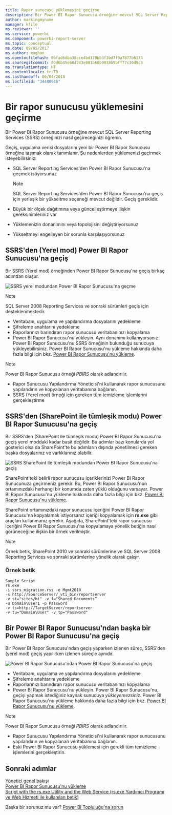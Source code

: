 ```yaml
---
title: Rapor sunucusu yüklemesini geçirme
description: Bir Power BI Rapor Sunucusu örneğine mevcut SQL Server Reporting Services örneğinizi geçirmeyi öğrenin.
author: markingmyname
manager: kfile
ms.reviewer: ''
ms.service: powerbi
ms.component: powerbi-report-server
ms.topic: conceptual
ms.date: 09/05/2017
ms.author: maghan
ms.openlocfilehash: 0bfad6dba38cce4bd170bb3f3bd7f9a7877b6174
ms.sourcegitcommit: 80d6b45eb84243e801b60b9038b9bff77c30d5c8
ms.translationtype: HT
ms.contentlocale: tr-TR
ms.lasthandoff: 06/04/2018
ms.locfileid: "34480946"
---
```

# <a name="migrate-a-report-server-installation"></a>Bir rapor sunucusu yüklemesini geçirme
Bir Power BI Rapor Sunucusu örneğine mevcut SQL Server Reporting Services (SSRS) örneğinizi nasıl geçireceğinizi öğrenin.

Geçiş, uygulama verisi dosyalarını yeni bir Power BI Rapor Sunucusu örneğine taşımak olarak tanımlanır. Şu nedenlerden yüklemenizi geçirmek isteyebilirsiniz:

* SQL Server Reporting Services'den Power BI Rapor Sunucusu'na geçmek istiyorsunuz
  
  > [!NOTE]
  > SQL Server Reporting Services'den Power BI Rapor Sunucusu'na geçiş için yerleşik bir yükseltme seçeneği mevcut değildir. Geçiş gereklidir.
  > 
  > 
* Büyük bir ölçek dağıtımına veya güncelleştirmeye ilişkin gereksinimleriniz var
* Yüklemenizin donanımını veya topolojisini değiştiriyorsunuz
* Yükseltmeyi engelleyen bir sorunla karşılaşıyorsunuz

## <a name="migrating-to-power-bi-report-server-from-ssrs-native-mode"></a>SSRS'den (Yerel mod) Power BI Rapor Sunucusu'na geçiş
Bir SSRS (Yerel mod) örneğinden Power BI Rapor Sunucusu'na geçiş birkaç adımdan oluşur.

![](media/migrate-report-server/migrate-from-ssrs-native.png "SSRS yerel modundan Power BI Rapor Sunucusu'na geçme")

> [!NOTE]
> SQL Server 2008 Reporting Services ve sonraki sürümleri geçiş için desteklenmektedir.
> 
> 

* Veritabanı, uygulama ve yapılandırma dosyalarını yedekleme
* Şifreleme anahtarını yedekleme
* Raporlarınızı barındıran rapor sunucusu veritabanınızı kopyalama
* Power BI Rapor Sunucusu'nu yükleyin. Aynı donanımı kullanıyorsanız Power BI Rapor Sunucusu'nu SSRS örneğinin bulunduğu sunucuya yükleyebilirsiniz. Power BI Rapor Sunucusu'nu yükleme hakkında daha fazla bilgi için bkz. [Power BI Rapor Sunucusu'nu yükleme](install-report-server.md).

> [!NOTE]
> Power BI Rapor Sunucusu örneği *PBIRS* olarak adlandırılır.
> 
> 

* Rapor Sunucusu Yapılandırma Yöneticisi'ni kullanarak rapor sunucusunu yapılandırın ve kopyalanan veritabanına bağlanın.
* SSRS (Yerel mod) örneği için gereken tüm temizleme işlemlerini gerçekleştirme

## <a name="migration-to-power-bi-report-server-from-ssrs-sharepoint-integrated-mode"></a>SSRS'den (SharePoint ile tümleşik modu) Power BI Rapor Sunucusu'na geçiş
Bir SSRS'den (SharePoint ile tümleşik modu) Power BI Rapor Sunucusu'na geçiş yerel moddaki kadar basit değildir. Bu adımlar bazı konularda yol gösterici olsa da SharePoint'te bu adımların dışında yönetilmesi gereken başka dosyalarınız ve varlıklarınız olabilir.

![](media/migrate-report-server/migrate-from-ssrs-sharepoint.png "SSRS SharePoint ile tümleşik modundan Power BI Rapor Sunucusu'na geçiş")

SharePoint'teki belirli rapor sunucusu içeriklerinizi Power BI Rapor Sunucunuza geçirmeniz gerekir. Bu, Power BI Rapor Sunucusu'nun ortamınızdaki herhangi bir konumda zaten yüklü olduğunu varsayar. Power BI Rapor Sunucusu'nu yükleme hakkında daha fazla bilgi için bkz. [Power BI Rapor Sunucusu'nu yükleme](install-report-server.md).

SharePoint ortamınızdaki rapor sunucusu içeriğini Power BI Rapor Sunucusu'na kopyalamak istiyorsanız içeriği kopyalamak için **rs.exe** gibi araçları kullanmanız gerekir. Aşağıda, SharePoint'teki rapor sunucusu içeriğini Power BI Rapor Sunucusu'na kopyalamaya yönelik betiğin nasıl görüneceğine ilişkin bir örnek verilmiştir.

> [!NOTE]
> Örnek betik, SharePoint 2010 ve sonraki sürümlerine ve SQL Server 2008 Reporting Services ve sonraki sürümlerine yönelik olarak çalışır.
> 
> 

### <a name="sample-script"></a>Örnek betik
```
Sample Script
rs.exe
-i ssrs_migration.rss -e Mgmt2010
-s http://SourceServer/_vti_bin/reportserver
-v st="sites/bi" -v f="Shared Documents“
-u Domain\User1 -p Password
-v ts=http://TargetServer/reportserver
-v tu="Domain\User" -v tp="Password"
```

## <a name="migrateing-from-one-power-bi-report-server-to-another"></a>Bir Power BI Rapor Sunucusu'ndan başka bir Power BI Rapor Sunucusu'na geçiş
Bir Power BI Rapor Sunucusu'ndan geçiş yaparken izlenen süreç, SSRS'den (yerel mod) geçiş yapılırken izlenen süreçle aynıdır.

![](media/migrate-report-server/migrate-from-pbirs.png "Power BI Rapor Sunucusu'ndan Power BI Rapor Sunucusu'na geçiş")

* Veritabanı, uygulama ve yapılandırma dosyalarını yedekleme
* Şifreleme anahtarını yedekleme
* Raporlarınızı barındıran rapor sunucusu veritabanınızı kopyalama
* Power BI Rapor Sunucusu'nu yükleyin. Power BI Rapor Sunucusu'nu, geçişi yapmak istediğiniz kaynak sunucuya *yükleyemezsiniz*. Power BI Rapor Sunucusu'nu yükleme hakkında daha fazla bilgi için bkz. [Power BI Rapor Sunucusu'nu yükleme](install-report-server.md).

> [!NOTE]
> Power BI Rapor Sunucusu örneği *PBIRS* olarak adlandırılır.
> 
> 

* Rapor Sunucusu Yapılandırma Yöneticisi'ni kullanarak rapor sunucusunu yapılandırın ve kopyalanan veritabanına bağlanın.
* Eski Power BI Rapor Sunucusu yüklemesi için gerekli tüm temizleme işlemlerini gerçekleştirin.

## <a name="next-steps"></a>Sonraki adımlar
[Yönetici genel bakışı](admin-handbook-overview.md)  
[Power BI Rapor Sunucusu'nu yükleme](install-report-server.md)  
[Script with the rs.exe Utility and the Web Service (rs.exe Yardımcı Programı ve Web Hizmeti ile kullanılan betik)](https://docs.microsoft.com/sql/reporting-services/tools/script-with-the-rs-exe-utility-and-the-web-service)

Başka bir sorunuz mu var? [Power BI Topluluğu'na sorun](https://community.powerbi.com/)

